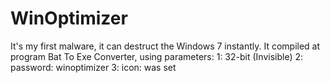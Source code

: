 # WinOptimizer
It's my first malware, it can destruct the Windows 7 instantly.
It compiled at program Bat To Exe Converter, using parameters:
1: 32-bit (Invisible)
2: password: winoptimizer
3: icon: was set
